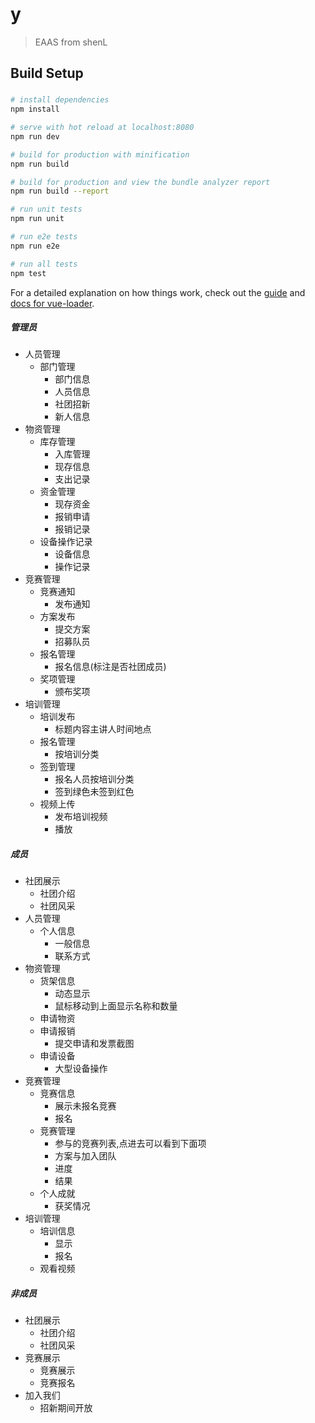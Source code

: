 # y

> EAAS from shenL

## Build Setup

###

####

``` bash
# install dependencies
npm install

# serve with hot reload at localhost:8080
npm run dev

# build for production with minification
npm run build

# build for production and view the bundle analyzer report
npm run build --report

# run unit tests
npm run unit

# run e2e tests
npm run e2e

# run all tests
npm test
```

For a detailed explanation on how things work, check out the [guide](http://vuejs-templates.github.io/webpack/) and [docs for vue-loader](http://vuejs.github.io/vue-loader).

##### 管理员

- 人员管理
  - 部门管理
    - 部门信息
    - 人员信息
    - 社团招新
    - 新人信息
- 物资管理
  - 库存管理
    - 入库管理
    - 现存信息
    - 支出记录
  - 资金管理
    - 现存资金
    - 报销申请
    - 报销记录
  - 设备操作记录
    - 设备信息
    - 操作记录
- 竞赛管理
  - 竞赛通知
    - 发布通知
  - 方案发布
    - 提交方案
    - 招募队员
  - 报名管理
    - 报名信息(标注是否社团成员)
  - 奖项管理
    - 颁布奖项
- 培训管理
  - 培训发布
    - 标题内容主讲人时间地点
  - 报名管理
    - 按培训分类
  - 签到管理
    - 报名人员按培训分类
    - 签到绿色未签到红色
  - 视频上传
    - 发布培训视频
    - 播放

##### 成员

- 社团展示
  - 社团介绍
  - 社团风采
- 人员管理
  - 个人信息
    - 一般信息
    - 联系方式
- 物资管理
  - 货架信息
    - 动态显示
    - 鼠标移动到上面显示名称和数量
  - 申请物资
  - 申请报销
    - 提交申请和发票截图
  - 申请设备
    - 大型设备操作
- 竞赛管理
  - 竞赛信息
    - 展示未报名竞赛
    - 报名
  - 竞赛管理
    - 参与的竞赛列表,点进去可以看到下面项
    - 方案与加入团队
    - 进度
    - 结果
  - 个人成就
      - 获奖情况
- 培训管理
  - 培训信息
    - 显示
    - 报名
  - 观看视频

##### 非成员

- 社团展示
  - 社团介绍
  - 社团风采
- 竞赛展示
  - 竞赛展示
  - 竞赛报名
- 加入我们
  - 招新期间开放

